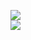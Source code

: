 [![](https://img.shields.io/badge/Made%20With-Github%20Spray-lightgrey.svg?style=for-the-badge&logo=github)](https://github.com/Annihil/github-spray#31513)  
[![](https://i.imgur.com/2DrTn0Z.gif)](https://github.com/Annihil/github-spray)